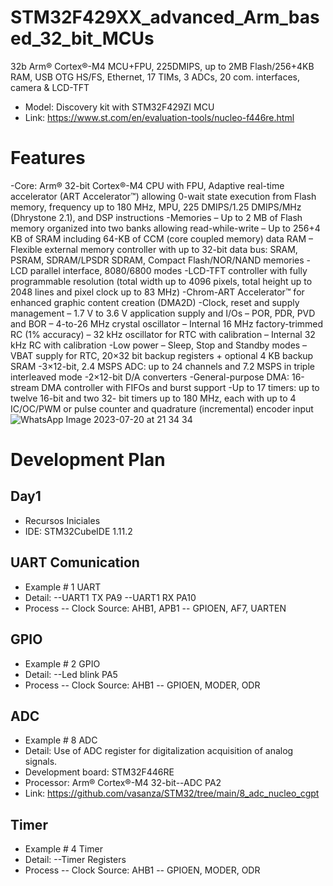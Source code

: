 # STM32F429XX_advanced_Arm_based_32_bit_MCUs
32b Arm® Cortex®-M4 MCU+FPU, 225DMIPS, up to 2MB Flash/256+4KB RAM, USB OTG HS/FS, Ethernet, 17 TIMs, 3 ADCs, 20 com. interfaces, camera &amp; LCD-TFT

- Model: Discovery kit with STM32F429ZI MCU
- Link: https://www.st.com/en/evaluation-tools/nucleo-f446re.html

# Features
-Core: Arm® 32-bit Cortex®-M4 CPU with FPU, 
Adaptive real-time accelerator (ART 
Accelerator™) allowing 0-wait state execution 
from Flash memory, frequency up to 180 MHz, 
MPU, 225 DMIPS/1.25 DMIPS/MHz
(Dhrystone 2.1), and DSP instructions
-Memories
– Up to 2 MB of Flash memory organized into 
two banks allowing read-while-write
– Up to 256+4 KB of SRAM including 64-KB 
of CCM (core coupled memory) data RAM
– Flexible external memory controller with up 
to 32-bit data bus: SRAM, PSRAM, 
SDRAM/LPSDR SDRAM, Compact 
Flash/NOR/NAND memories
-LCD parallel interface, 8080/6800 modes
-LCD-TFT controller with fully programmable 
resolution (total width up to 4096 pixels, total 
height up to 2048 lines and pixel clock up to 
83 MHz)
-Chrom-ART Accelerator™ for enhanced 
graphic content creation (DMA2D)
-Clock, reset and supply management
– 1.7 V to 3.6 V application supply and I/Os
– POR, PDR, PVD and BOR
– 4-to-26 MHz crystal oscillator
– Internal 16 MHz factory-trimmed RC (1% 
accuracy)
– 32 kHz oscillator for RTC with calibration
– Internal 32 kHz RC with calibration
-Low power
– Sleep, Stop and Standby modes
– VBAT supply for RTC, 20×32 bit backup 
registers + optional 4 KB backup SRAM
-3×12-bit, 2.4 MSPS ADC: up to 24 channels 
and 7.2 MSPS in triple interleaved mode
-2×12-bit D/A converters
-General-purpose DMA: 16-stream DMA 
controller with FIFOs and burst support
-Up to 17 timers: up to twelve 16-bit and two 32-
bit timers up to 180 MHz, each with up to 4 
IC/OC/PWM or pulse counter and quadrature 
(incremental) encoder input
![WhatsApp Image 2023-07-20 at 21 34 34](https://github.com/vasanza/STM32/assets/12642226/403a2232-6ea6-4c9a-b0f1-54bdc53203a7)

# Development Plan
## Day1
- Recursos Iniciales
- IDE: STM32CubeIDE 1.11.2
## UART Comunication
- Example # 1 UART
- Detail:
--UART1 TX PA9
--UART1 RX PA10
- Process
-- Clock Source: AHB1, APB1
-- GPIOEN, AF7, UARTEN
## GPIO
- Example # 2 GPIO
- Detail:
--Led blink PA5
- Process
-- Clock Source: AHB1
-- GPIOEN, MODER, ODR
## ADC
- Example # 8 ADC
- Detail: Use of ADC register for digitalization acquisition of analog signals.
- Development board: STM32F446RE
- Processor: Arm® Cortex®-M4 32-bit--ADC PA2
- Link: https://github.com/vasanza/STM32/tree/main/8_adc_nucleo_cgpt
## Timer
- Example # 4 Timer
- Detail:
--Timer Registers
- Process
-- Clock Source: AHB1
-- GPIOEN, MODER, ODR
